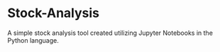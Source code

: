 # Stock-Analysis
A simple stock analysis tool created utilizing Jupyter Notebooks in the Python language.
